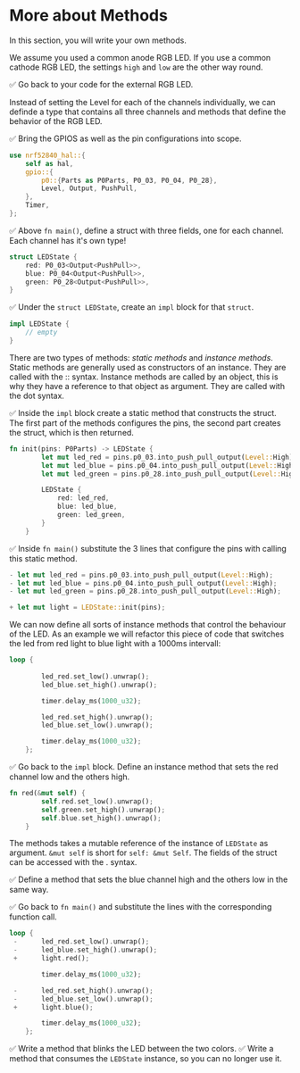 # More about Methods

In this section, you will write your own methods. 

We assume you used a common anode RGB LED. If you use a common cathode RGB LED, the settings `high` and `low` are the other way round. 

✅ Go back to your code for the external RGB LED. 

Instead of setting the Level for each of the channels individually, we can definde a type that contains all three channels and methods that define the behavior of the RGB LED.

✅ Bring the GPIOS as well as the pin configurations into scope. 

```rust
use nrf52840_hal::{
    self as hal,
    gpio::{
        p0::{Parts as P0Parts, P0_03, P0_04, P0_28},
        Level, Output, PushPull,
    },
    Timer,
};
```
✅ Above `fn main()`, define a struct with three fields, one for each channel. Each channel has it's own type!

```rust
struct LEDState {
    red: P0_03<Output<PushPull>>,
    blue: P0_04<Output<PushPull>>,
    green: P0_28<Output<PushPull>>,
}
```

✅ Under the `struct LEDState`, create an `impl` block for that `struct`.

```rust
impl LEDState {
    // empty
}
```

There are two types of methods: *static methods* and *instance methods*. Static methods are generally used as constructors of an instance. They are called with the :: syntax. Instance methods are called by an object, this is why they have a reference to that object as argument. They are called with the dot syntax.

✅ Inside the `impl` block create a static method that constructs the struct. The first part of the methods configures the pins, the second part creates the struct, which is then returned. 

```rust
fn init(pins: P0Parts) -> LEDState {
        let mut led_red = pins.p0_03.into_push_pull_output(Level::High);
        let mut led_blue = pins.p0_04.into_push_pull_output(Level::High);
        let mut led_green = pins.p0_28.into_push_pull_output(Level::High);

        LEDState {
            red: led_red,
            blue: led_blue,
            green: led_green,
        }
    }
```
✅ Inside `fn main()` substitute the 3 lines that configure the pins with calling this static method. 

```rust
- let mut led_red = pins.p0_03.into_push_pull_output(Level::High);
- let mut led_blue = pins.p0_04.into_push_pull_output(Level::High);
- let mut led_green = pins.p0_28.into_push_pull_output(Level::High);

+ let mut light = LEDState::init(pins);
```
We can now define all sorts of instance methods that control the behaviour of the LED. As an example we will refactor this piece of code that switches the led from red light to blue light with a 1000ms intervall:

```rust
loop {
        
        led_red.set_low().unwrap();
        led_blue.set_high().unwrap();

        timer.delay_ms(1000_u32);

        led_red.set_high().unwrap();
        led_blue.set_low().unwrap();

        timer.delay_ms(1000_u32);
    };
```
✅ Go back to the `impl` block. Define an instance method that sets the red channel low and the others high. 

```rust 
fn red(&mut self) {
        self.red.set_low().unwrap();
        self.green.set_high().unwrap();
        self.blue.set_high().unwrap();
    }
```
The methods takes a mutable reference of the instance of `LEDState` as argument. `&mut self` is short for `self: &mut Self`. The fields of the struct can be accessed with the . syntax.  

✅ Define a method that sets the blue channel high and the others low in the same way. 

✅ Go back to `fn main()` and substitute the lines with the corresponding function call. 
```rust
loop {
 -      led_red.set_low().unwrap();
 -      led_blue.set_high().unwrap();
 +      light.red();

        timer.delay_ms(1000_u32);

 -      led_red.set_high().unwrap();
 -      led_blue.set_low().unwrap();
 +      light.blue();

        timer.delay_ms(1000_u32);
    };
```

✅ Write a method that blinks the LED between the two colors. 
✅ Write a method that consumes the `LEDState` instance, so you can no longer use it. 

